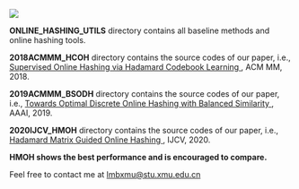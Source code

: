 ![]( https://visitor-badge.glitch.me/badge?page_id=lmbxmu.onlinehashing)

**ONLINE_HASHING_UTILS** directory contains all baseline methods and online hashing tools.

**2018ACMMM_HCOH** directory contains the source codes of our paper, i.e., <a href="https://dl.acm.org/citation.cfm?id=3240519">Supervised Online Hashing via Hadamard Codebook Learning </a>, ACM MM, 2018. 

**2019ACMMM_BSODH** directory contains the source codes of our paper, i.e., <a href ="https://arxiv.org/abs/1901.10185">Towards Optimal Discrete Online Hashing with Balanced Similarity </a>, AAAI, 2019.

**2020IJCV_HMOH** directory contains the source codes of our paper, i.e., <a href ="https://link.springer.com/article/10.1007/s11263-020-01332-z">Hadamard Matrix Guided Online Hashing </a>, IJCV, 2020.

**HMOH shows the best performance and is encouraged to compare.**

Feel free to contact me at lmbxmu@stu.xmu.edu.cn
